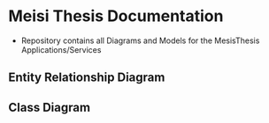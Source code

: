 # Meisi Thesis Documentation

- Repository contains all Diagrams and Models for the MesisThesis Applications/Services

## Entity Relationship Diagram

## Class Diagram